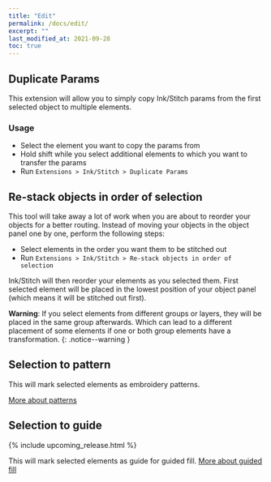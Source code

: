 ```yaml
---
title: "Edit"
permalink: /docs/edit/
excerpt: ""
last_modified_at: 2021-09-28
toc: true
---
```

## Duplicate Params

This extension will allow you to simply copy Ink/Stitch params from the first selected object to multiple elements.

### Usage
* Select the element you want to copy the params from
* Hold shift while you select additional elements to which you want to transfer the params
* Run `Extensions > Ink/Stitch > Duplicate Params`

## Re-stack objects in order of selection

This tool will take away a lot of work when you are about to reorder your objects for a better routing. Instead of moving your objects in the object panel one by one, perform the following steps:

* Select elements in the order you want them to be stitched out
* Run `Extensions > Ink/Stitch > Re-stack objects in order of selection`

Ink/Stitch will then reorder your elements as you selected them. First selected element will be placed in the lowest position of your object panel (which means it will be stitched out first).

**Warning**: If you select elements from different groups or layers, they will be placed in the same group afterwards. Which can lead to a different placement of some elements if one or both group elements have a transformation.
{: .notice--warning }

## Selection to pattern

This will mark selected elements as embroidery patterns.

[More about patterns](/docs/stitches/patterns/)

## Selection to guide
{% include upcoming_release.html %}


This will mark selected elements as guide for guided fill.
[
More about guided fill](/docs/stitches/guided-fill/)



